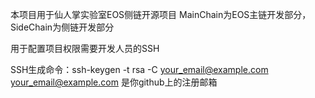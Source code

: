 本项目用于仙人掌实验室EOS侧链开源项目
MainChain为EOS主链开发部分，SideChain为侧链开发部分

用于配置项目权限需要开发人员的SSH

SSH生成命令：ssh-keygen -t rsa -C your_email@example.com
your_email@example.com 是你github上的注册邮箱

